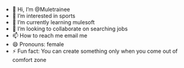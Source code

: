 - 👋 Hi, I’m @Muletrainee
- 👀 I’m interested in sports
- 🌱 I’m currently learning mulesoft  
- 💞️ I’m looking to collaborate on searching jobs
- 📫 How to reach me email me
- 😄 Pronouns: female
- ⚡ Fun fact: You can create something only when you come out of comfort zone

<!---
Muletrainee/Muletrainee is a ✨ special ✨ repository because its `README.md` (this file) appears on your GitHub profile.
You can click the Preview link to take a look at your changes.
--->
